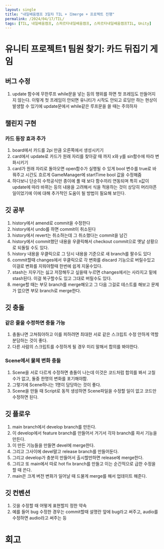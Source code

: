 ```yaml
---
layout: single
title: "내일배움캠프 3일차 TIL + 깃merge + 프로젝트 진행"
permalink: /2024/04/17/TIL/
tags: [TIL, 내일배움캠프, 스파르타내일배움캠프, 스파르타내일배움캠프TIL, Unity]
---
```


# 유니티 프로젝트1 팀원 찾기: 카드 뒤집기 게임
## 버그 수정
1. update 함수에 무한루프 while문을 넣는 등의 행위를 하면 첫 프레임도 만들어지지 않는다. 이렇게 첫 프레임이 안되면 유니티가 시작도 안되고 로딩만 하는 현상이 발생할 수 있기에 update문에서 while같은 루프문을 쓸 때는 주의하자

## 챌린지 구현
### 카드 등장 효과 추가
1. board에서 카드를 2pi 만큼 오른쪽에서 생성시키기
2. card에서 update로 카드가 원래 자리를 찾아갈 때 까지 x와 y를 sin함수에 따라 변화시키기
3. card가 원래 자리로 돌아오면 open함수가 실행될 수 있게 bool 변수를 true로 바꿔주고 시간도 흐르게 GameManager에 startTime bool 값을 수정해줌
4. 하다보니 단순히 수학공식만 종이에 풀 때 보다 함수끼리 연동되며 특히 x값이 update에 따라 바뀌는 등의 내용을 고려해서 식을 적용하는 것이 상당히 머리아픈 일이었기에 이에 대해 추가적인 도움이 될 방법이 필요해 보인다.

## 깃 공부
1. history에서 amend로 commit을 수정한다
2. history에서 undo를 하면 commit이 취소된다
3. history에서 revert는 취소하는데 그 취소했다는 commit을 남긴
4. history에서 commit했던 내용을 우클릭해서 checkout commit으로 옛날 상황으로 되돌릴 수도 있다.
5. history 내용을 우클릭으로 그 당시 내용을 기준으로 새 branch를 팔수도 있다
6. commit할때 changes에서 우클릭으로 각 변화를 discard 기능으로 버릴수있고 이걸로 변화를 지워야할때 한번에 쉽게 지울수있다.
7. stash는 지우기는 싫고 저장해두고 싶을때 누르면 changes에서는 사라지고 밑에 stash된다. 이걸 복구할수도 있고 그대로 버릴수도 있다.
8. merge할 때는 부모 branch를 merge해오고 그 다음 그걸로 테스트를 해보고 문제가 없으면 부모 branch로 merge한다.

## 깃 충돌
### 같은 줄을 수정하면 충돌 가능
1. 충돌나면 고쳐줘야하고 이를 피하려면 최대한 서로 같은 스크립트 수정 안하게 역할 분담하는 것이 좋다.
2. 다른 사람의 스크립트를 수정하게 될 경우 미리 말해서 합의를 봐야한다.

### Scene에서 물체 변화 충돌
1. Scene을 서로 다르게 수정하면 충돌이 나는데 이것은 코드처럼 합의를 봐서 고칠수가 없고, 둘중 한명의 변화를 포기해야함.
2. 그렇기에 Scene하나는 1명이 담당하는 것이 좋다.
3. Scene을 만들 때 Script로 동적 생성하면 Scene파일을 수정할 일이 없고 코드만 수정하면 된다.

## 깃 플로우
1. main branch에서 develop branch를 만든다.
2. 이 develop에서 feature branch를 만들어서 거기서 각자 branch를 파서 기능을 만든다.
3. 이 만든 기능들을 만들면 devel에 merge한다.
4. 그리고 그사이에 devel말고 release branch를 만들어둔다.
5. 그리고 develop가 충분히 만들어서 출시할만하면 release에 merge한다.
6. 그리고 또 main에서 따로 hot fix branch를 만들고 이는 순간적으로 급한 수정을할 때 쓴다.
7. main은 크게 버전 변화가 일어날 때 드물게 merge를 해서 업데이트 해준다.

## 깃 컨벤션
1. 깃을 수정할 때 어떻게 표현할지 정한 약속
2. 예를 들어 bug 수정한 경우는 commit할때 설명란 앞에 bug라고 써주고, audio를 수정하면 audio라고 써주는 등

# 회고
